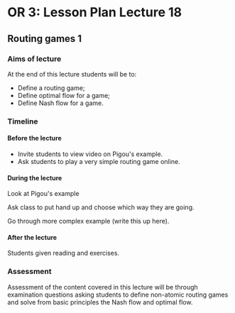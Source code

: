 # OR 3: Lesson Plan Lecture 18
## Routing games 1

### Aims of lecture

At the end of this lecture students will be to:

- Define a routing game;
- Define optimal flow for a game;
- Define Nash flow for a game.

### Timeline

#### Before the lecture

- Invite students to view video on Pigou's example.
- Ask students to play a very simple routing game online.

#### During the lecture

Look at Pigou's example

Ask class to put hand up and choose which way they are going.

Go through more complex example (write this up here).

#### After the lecture

Students given reading and exercises.

### Assessment

Assessment of the content covered in this lecture will be through examination questions asking students to define non-atomic routing games and solve from basic principles the Nash flow and optimal flow.
